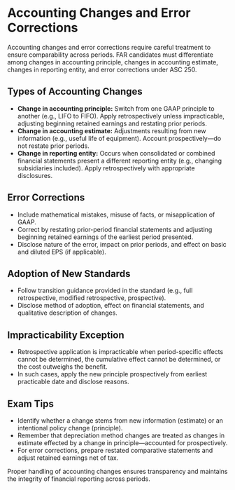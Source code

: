 # Accounting Changes and Error Corrections

Accounting changes and error corrections require careful treatment to ensure comparability across periods. FAR candidates must differentiate among changes in accounting principle, changes in accounting estimate, changes in reporting entity, and error corrections under ASC 250.

## Types of Accounting Changes

- **Change in accounting principle:** Switch from one GAAP principle to another (e.g., LIFO to FIFO). Apply retrospectively unless impracticable, adjusting beginning retained earnings and restating prior periods.
- **Change in accounting estimate:** Adjustments resulting from new information (e.g., useful life of equipment). Account prospectively—do not restate prior periods.
- **Change in reporting entity:** Occurs when consolidated or combined financial statements present a different reporting entity (e.g., changing subsidiaries included). Apply retrospectively with appropriate disclosures.

## Error Corrections

- Include mathematical mistakes, misuse of facts, or misapplication of GAAP.
- Correct by restating prior-period financial statements and adjusting beginning retained earnings of the earliest period presented.
- Disclose nature of the error, impact on prior periods, and effect on basic and diluted EPS (if applicable).

## Adoption of New Standards

- Follow transition guidance provided in the standard (e.g., full retrospective, modified retrospective, prospective).
- Disclose method of adoption, effect on financial statements, and qualitative description of changes.

## Impracticability Exception

- Retrospective application is impracticable when period-specific effects cannot be determined, the cumulative effect cannot be determined, or the cost outweighs the benefit.
- In such cases, apply the new principle prospectively from earliest practicable date and disclose reasons.

## Exam Tips

- Identify whether a change stems from new information (estimate) or an intentional policy change (principle).
- Remember that depreciation method changes are treated as changes in estimate effected by a change in principle—accounted for prospectively.
- For error corrections, prepare restated comparative statements and adjust retained earnings net of tax.

Proper handling of accounting changes ensures transparency and maintains the integrity of financial reporting across periods.
